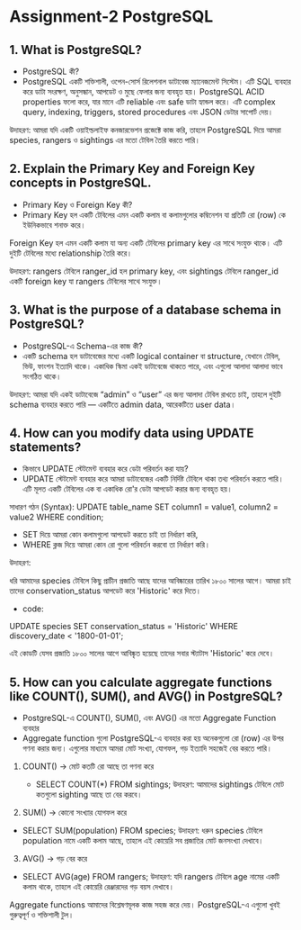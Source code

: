 
# Assignment-2 PostgreSQL

## 1. What is PostgreSQL?
- PostgreSQL কী?
- PostgreSQL একটি শক্তিশালী, ওপেন-সোর্স রিলেশনাল ডাটাবেজ ম্যানেজমেন্ট সিস্টেম। এটি SQL ব্যবহার করে ডাটা সংরক্ষণ, অনুসন্ধান, আপডেট ও মুছে ফেলার জন্য ব্যবহৃত হয়। PostgreSQL ACID properties ফলো করে, যার মানে এটি reliable এবং safe ডাটা হ্যান্ডল করে। এটি complex query, indexing, triggers, stored procedures এবং JSON ডেটার সাপোর্ট দেয়।

উদাহরণ: আমরা যদি একটি ওয়াইল্ডলাইফ কনজারভেশন প্রজেক্টে কাজ করি, তাহলে PostgreSQL দিয়ে আমরা species, rangers ও sightings এর মতো টেবিল তৈরি করতে পারি।

## 2. Explain the Primary Key and Foreign Key concepts in PostgreSQL.
- Primary Key ও Foreign Key কী?
- Primary Key হল একটি টেবিলের এমন একটি কলাম বা কলামগুলোর কম্বিনেশন যা প্রতিটি রো (row) কে ইউনিকভাবে শনাক্ত করে।

Foreign Key হল এমন একটি কলাম যা অন্য একটি টেবিলের primary key এর সাথে সংযুক্ত থাকে। এটি দুইটি টেবিলের মধ্যে relationship তৈরি করে।

উদাহরণ: rangers টেবিলে ranger_id হল primary key, এবং sightings টেবিলে ranger_id একটি foreign key যা rangers টেবিলের সাথে সংযুক্ত।


## 3. What is the purpose of a database schema in PostgreSQL?
- PostgreSQL-এ Schema-এর কাজ কী?
- একটি schema হল ডাটাবেজের মধ্যে একটি logical container বা structure, যেখানে টেবিল, ভিউ, ফাংশন ইত্যাদি থাকে। একাধিক স্কিমা একই ডাটাবেজে থাকতে পারে, এবং এগুলো আলাদা আলাদা ভাবে সংগঠিত থাকে।

উদাহরণ: আমরা যদি একই ডাটাবেজে “admin” ও “user” এর জন্য আলাদা টেবিল রাখতে চাই, তাহলে দুইটি schema ব্যবহার করতে পারি — একটিতে admin data, আরেকটিতে user data।

## 4. How can you modify data using UPDATE statements?
- কিভাবে UPDATE স্টেটমেন্ট ব্যবহার করে ডেটা পরিবর্তন করা যায়?
- UPDATE স্টেটমেন্ট ব্যবহার করে আমরা ডাটাবেজের একটি নির্দিষ্ট টেবিলে থাকা তথ্য পরিবর্তন করতে পারি। এটি মূলত একটি টেবিলের এক বা একাধিক রো'র ডেটা আপডেট করার জন্য ব্যবহৃত হয়।

সাধারণ গঠন (Syntax):
UPDATE table_name
SET column1 = value1, column2 = value2
WHERE condition;

- SET দিয়ে আমরা কোন কলামগুলো আপডেট করতে চাই তা নির্ধারণ করি,
- WHERE ক্লজ দিয়ে আমরা কোন রো গুলো পরিবর্তন করবো তা নির্ধারণ করি।

উদাহরণ:

ধরি আমাদের species টেবিলে কিছু প্রাচীন প্রজাতি আছে যাদের আবিষ্কারের তারিখ ১৮০০ সালের আগে। আমরা চাই তাদের conservation_status আপডেট করে 'Historic' করে দিতে।
- code:

UPDATE species
SET conservation_status = 'Historic'
WHERE discovery_date < '1800-01-01';

এই কোডটি যেসব প্রজাতি ১৮০০ সালের আগে আবিষ্কৃত হয়েছে তাদের সবার স্ট্যাটাস 'Historic' করে দেবে।

## 5. How can you calculate aggregate functions like COUNT(), SUM(), and AVG() in PostgreSQL?
- PostgreSQL-এ COUNT(), SUM(), এবং AVG() এর মতো Aggregate Function ব্যবহার
- Aggregate function গুলো PostgreSQL-এ ব্যবহার করা হয় অনেকগুলো রো (row) এর উপর গণনা করার জন্য। এগুলোর মাধ্যমে আমরা মোট সংখ্যা, যোগফল, গড় ইত্যাদি সহজেই বের করতে পারি।

1. COUNT() → মোট কতটি রো আছে তা গণনা করে
   - SELECT COUNT(*) FROM sightings;
   উদাহরণ: আমাদের sightings টেবিলে মোট কতগুলো sighting আছে তা বের করবে।

2. SUM() → কোনো সংখ্যার যোগফল করে
 - SELECT SUM(population) FROM species;
 উদাহরণ: ধরুন species টেবিলে population নামে একটি কলাম আছে, তাহলে এই কোয়েরি সব প্রজাতির মোট জনসংখ্যা দেখাবে।

3. AVG() → গড় বের করে
  - SELECT AVG(age) FROM rangers;
উদাহরণ: যদি rangers টেবিলে age নামের একটি কলাম থাকে, তাহলে এই কোয়েরি রেঞ্জারদের গড় বয়স দেখাবে।

Aggregate functions আমাদের বিশ্লেষণমূলক কাজ সহজ করে দেয়। PostgreSQL-এ এগুলো খুবই গুরুত্বপূর্ণ ও শক্তিশালী টুল।